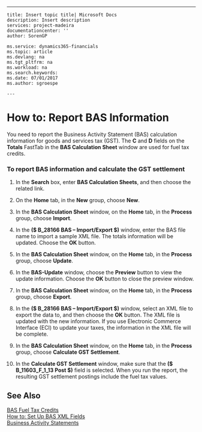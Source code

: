 ---
    title: Insert topic title| Microsoft Docs
    description: Insert description
    services: project-madeira
    documentationcenter: ''
    author: SorenGP

    ms.service: dynamics365-financials
    ms.topic: article
    ms.devlang: na
    ms.tgt_pltfrm: na
    ms.workload: na
    ms.search.keywords:
    ms.date: 07/01/2017
    ms.author: sgroespe

    ---
# How to: Report BAS Information
You need to report the Business Activity Statement \(BAS\) calculation information for goods and services tax \(GST\). The **C** and **D** fields on the **Totals** FastTab in the **BAS Calculation Sheet** window are used for fuel tax credits.  
  
### To report BAS information and calculate the GST settlement  
  
1.  In the **Search** box, enter **BAS Calculation Sheets**, and then choose the related link.  
  
2.  On the **Home** tab, in the **New** group, choose **New**.  
  
3.  In the **BAS Calculation Sheet** window, on the **Home** tab, in the **Process** group, choose **Import**.  
  
4.  In the **\($ B\_28166 BAS – Import\/Export $\)** window, enter the BAS file name to import a sample XML file. The totals information will be updated. Choose the **OK** button.  
  
5.  In the **BAS Calculation Sheet** window, on the **Home** tab, in the **Process** group, choose **Update**.  
  
6.  In the **BAS\-Update** window, choose the **Preview** button to view the update information. Choose the **OK** button to close the preview window.  
  
7.  In the **BAS Calculation Sheet** window, on the **Home** tab, in the **Process** group, choose **Export**.  
  
8.  In the **\($ B\_28166 BAS – Import\/Export $\)** window, select an XML file to export the data to, and then choose the **OK** button. The XML file is updated with the new information. If you use Electronic Commerce Interface \(ECI\) to update your taxes, the information in the XML file will be complete.  
  
9. In the **BAS Calculation Sheet** window, on the **Home** tab, in the **Process** group, choose **Calculate GST Settlement**.  
  
10. In the **Calculate GST Settlement** window, make sure that the **\($ B\_11603\_F\_1\_13 Post $\)** field is selected. When you run the report, the resulting GST settlement postings include the fuel tax values.  
  
## See Also  
 [BAS Fuel Tax Credits](../../LocalFunctionalityForMicrosoftDynamicsNav2016/Australia/bas-fuel-tax-credits.md)   
 [How to: Set Up BAS XML Fields](../../LocalFunctionalityForMicrosoftDynamicsNav2016/Australia/how-to-set-up-bas-xml-fields.md)   
 [Business Activity Statements](../../LocalFunctionalityForMicrosoftDynamicsNav2016/Australia/business-activity-statements.md)